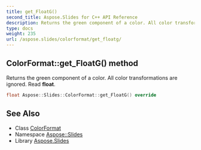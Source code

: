 ```yaml
---
title: get_FloatG()
second_title: Aspose.Slides for C++ API Reference
description: Returns the green component of a color. All color transformations are ignored. Read float.
type: docs
weight: 235
url: /aspose.slides/colorformat/get_floatg/
---
```

## ColorFormat::get_FloatG() method


Returns the green component of a color. All color transformations are ignored. Read **float**.

```cpp
float Aspose::Slides::ColorFormat::get_FloatG() override
```

## See Also

* Class [ColorFormat](../)
* Namespace [Aspose::Slides](../../)
* Library [Aspose.Slides](../../../)